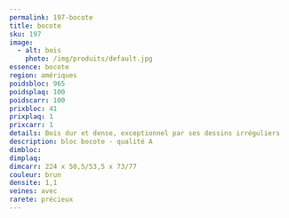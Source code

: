 ```yaml
---
permalink: 197-bocote
title: bocote
sku: 197
image: 
  - alt: bois
    photo: /img/produits/default.jpg
essence: bocote
region: amériques
poidsbloc: 965
poidsplaq: 100
poidscarr: 100
prixbloc: 41
prixplaq: 1
prixcarr: 1
details: Bois dur et dense, exceptionnel par ses dessins irréguliers
description: bloc bocote - qualité A
dimbloc: 
dimplaq: 
dimcarr: 224 x 50,5/53,5 x 73/77
couleur: brun
densite: 1,1
veines: avec
rarete: précieux
---
```

